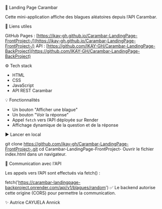 🎨 Landing Page Carambar

Cette mini-application affiche des blagues aléatoires depuis l’API Carambar.

🔗 Liens utiles

GitHub Pages : [https://ikay-gh.github.io/Carambar-LandingPage-FrontProject-/](https://ikay-gh.github.io/Carambar-LandingPage-FrontProject-/)
API : [https://github.com/IKAY-GH/Carambar-LandingPage-BackProject](https://github.com/IKAY-GH/Carambar-LandingPage-BackProject)

⚙️ Tech stack

- HTML
- CSS
- JavaScript
- API REST Carambar

💡 Fonctionnalités

- Un bouton "Afficher une blague"
- Un bouton "Voir la réponse"
- Appel `fetch` vers l’API déployée sur Render
- Affichage dynamique de la question et de la réponse

▶️ Lancer en local

git clone https://github.com/ikay-gh/Carambar-LandingPage-FrontProject-.git
cd Carambar-LandingPage-FrontProject-
Ouvrir le fichier index.html dans un navigateur.

🔄 Communication avec l'API

Les appels vers l’API sont effectués via fetch() :

fetch('https://carambar-landingpage-backproject.onrender.com/api/v1/blagues/random')
✅ Le backend autorise cette origine (CORS) pour permettre la communication.

✨ Autrice
CAYUELA Annick
